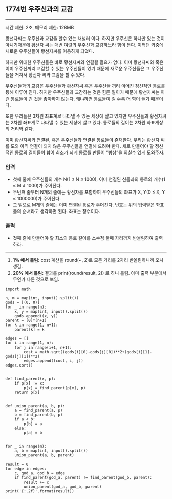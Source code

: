 ## 1774번 우주신과의 교감

---

시간 제한: 2초, 메모리 제한: 128MB

황선자씨는 우주신과 교감을 할수 있는 채널러 이다. 하지만 우주신은 하나만 있는 것이 아니기때문에 황선자 씨는 매번 여럿의 우주신과 교감하느라 힘이 든다. 이러던 와중에 새로운 우주신들이 황선자씨를 이용하게 되었다.

하지만 위대한 우주신들은 바로 황선자씨와 연결될 필요가 없다. 이미 황선자씨와 혹은 이미 우주신끼리 교감할 수 있는 우주신들이 있기 때문에 새로운 우주신들은 그 우주신들을 거쳐서 황선자 씨와 교감을 할 수 있다.

우주신들과의 교감은 우주신들과 황선자씨 혹은 우주신들 끼리 이어진 정신적인 통로를 통해 이루어 진다. 하지만 우주신들과 교감하는 것은 힘든 일이기 때문에 황선자씨는 이런 통로들이 긴 것을 좋아하지 않는다. 왜냐하면 통로들이 길 수록 더 힘이 들기 때문이다.

또한 우리들은 3차원 좌표계로 나타낼 수 있는 세상에 살고 있지만 우주신들과 황선자씨는 2차원 좌표계로 나타낼 수 있는 세상에 살고 있다. 통로들의 길이는 2차원 좌표계상의 거리와 같다.

이미 황선자씨와 연결된, 혹은 우주신들과 연결된 통로들이 존재한다. 우리는 황선자 씨를 도와 아직 연결이 되지 않은 우주신들을 연결해 드려야 한다. 새로 만들어야 할 정신적인 통로의 길이들이 합이 최소가 되게 통로를 만들어 “빵상”을 외칠수 있게 도와주자.

### 입력

- 첫째 줄에 우주신들의 개수 N(1 ≤ N ≤ 1000), 이미 연결된 신들과의 통로의 개수(1 ≤ M ≤ 1000)가 주어진다.
- 두번째 줄부터 N개의 줄에는 황선자를 포함하여 우주신들의 좌표가 X, Y(0 ≤ X, Y ≤ 1000000)가 주어진다.
- 그 밑으로 M개의 줄에는 이미 연결된 통로가 주어진다. 번호는 위의 입력받은 좌표들의 순서라고 생각하면 된다. 좌표는 정수이다.

### 출력

- 첫째 줄에 만들어야 할 최소의 통로 길이를 소수점 둘째 자리까지 반올림하여 출력하라.

---
1. **1% 에서 틀림:** cost 계산을 round(~, 2)로 모든 거리를 2자리 반올림하니까 오차 생김.
2. **20% 에서 틀림:** 결과를 print(round(result, 2)) 로 하니 틀림. 아마 출력 부분에서 무언가 다른 것으로 보임.
~~~
import math

n, m = map(int, input().split())
gods = [(0, 0)]
for _ in range(n):
    x, y = map(int, input().split())
    gods.append((x, y))
parent = [0]*(n+1)
for k in range(1, n+1):
    parent[k] = k

edges = []
for i in range(1, n):
    for j in range(i+1, n+1):
        cost = math.sqrt((gods[i][0]-gods[j][0])**2+(gods[i][1]-gods[j][1])**2)
        edges.append((cost, i, j))
edges.sort()


def find_parent(x, p):
    if p[x] != x:
        p[x] = find_parent(p[x], p)
    return p[x]


def union_parent(a, b, p):
    a = find_parent(a, p)
    b = find_parent(b, p)
    if a < b:
        p[b] = a
    else:
        p[a] = b


for _ in range(m):
    a, b = map(int, input().split())
    union_parent(a, b, parent)

result = 0
for edge in edges:
    c, god_a, god_b = edge
    if find_parent(god_a, parent) != find_parent(god_b, parent):
        result += c
        union_parent(god_a, god_b, parent)
print('{:.2f}'.format(result))

~~~
